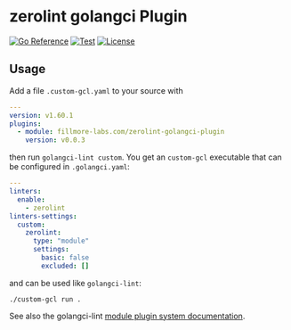 # zerolint golangci Plugin

[![Go Reference](https://pkg.go.dev/badge/fillmore-labs.com/zerolint-golangci-plugin.svg)](https://pkg.go.dev/fillmore-labs.com/zerolint-golangci-plugin)
[![Test](https://github.com/fillmore-labs/zerolint-golangci-plugin/actions/workflows/test.yml/badge.svg?branch=main)](https://github.com/fillmore-labs/zerolint-golangci-plugin/actions/workflows/test.yml)
[![License](https://img.shields.io/github/license/fillmore-labs/zerolint-golangci-plugin)](https://www.apache.org/licenses/LICENSE-2.0)

## Usage

Add a file `.custom-gcl.yaml` to your source with

```YAML
---
version: v1.60.1
plugins:
  - module: fillmore-labs.com/zerolint-golangci-plugin
    version: v0.0.3
```

then run `golangci-lint custom`. You get an `custom-gcl` executable that can be configured in `.golangci.yaml`:

```YAML
---
linters:
  enable:
    - zerolint
linters-settings:
  custom:
    zerolint:
      type: "module"
      settings:
        basic: false
        excluded: []
```

and can be used like `golangci-lint`:

```shell
./custom-gcl run .
```

See also the golangci-lint
[module plugin system documentation](https://golangci-lint.run/plugins/module-plugins/#the-automatic-way).
